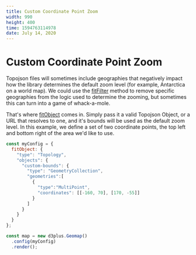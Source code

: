 ```yaml
---
title: Custom Coordinate Point Zoom
width: 990
height: 400
time: 1594763114978
date: July 14, 2020
---
```


# Custom Coordinate Point Zoom

Topojson files will sometimes include geographies that negatively impact how the library determines the default zoom level (for example, Antarctica on a world map). We could use the [fitFilter](https://d3plus.org/docs/#Geomap.fitFilter) method to remove specific geographies from the logic used to determine the zooming, but sometimes this can turn into a game of whack-a-mole.

That's where [fitObject](https://d3plus.org/docs/#Geomap.fitObject) comes in. Simply pass it a valid Topojson Object, or a URL that resolves to one, and it's bounds will be used as the default zoom level. In this example, we define a set of two coordinate points, the top left and bottom right of the area we'd like to use.

```js
const myConfig = {
  fitObject: {
    "type": "Topology",
    "objects": {
      "custom-bounds": {
        "type": "GeometryCollection",
        "geometries":[
          {
            "type":"MultiPoint",
            "coordinates": [[-160, 70], [170, -55]]
          }
        ]
      }
    }
  }
};

const map = new d3plus.Geomap()
  .config(myConfig)
  .render();
```

